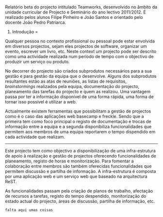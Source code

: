 Relatório beta do projecto intitulado Teamworks, desenvolvido no âmbito da unidade curricular de Projecto e Seminário do ano lectivo 2011/2012. É realizado pelos alunos Filipe Pinheiro e João Santos e orientado pelo docente João Pedro Patriarca.

1. Introdução
=

Qualquer pessoa no contexto profissional ou pessoal pode estar envolvida em diversos projectos, sejam eles projectos de software, organizar um evento, escrever um livro, etc. Neste context um projecto pode ser descrito como uma actividade realizada num período de tempo com o objectivo de produzir um serviço ou produto. 



No decorrer do projecto são criados subprodutos necessários para a sua gestão e para gestão da equipa que o desenvolve. Alguns dos subprodutos resultantes estão as atas de reuniões, as listas de requisitos, *brainstormings* realizados pela equipa, documentação do projecto, planeamento das tarefas do projecto e quem as realizou. Uma vantagem passa por ter a informação disponível de uma forma rápida, uma forma de tornar isso possível é utilizar a web.

Actualmente existem ferramentas que possibilitam a gestão  de projectos como é o caso das aplicações web basecamp e freckle. Sendo que a primeira tem como foco principal o registo de documentação e trocas de informação entre a equipa e a segunda disponibiliza funcionalidades que permitem aos membros de uma equipa reportarem o tempo dispendido em cada actividade que realizam.






----

Este projecto tem como objectivo a disponibilização de uma infra-estrutura de apoio à realização e gestão de projectos oferecendo funcionalidades de planeamento, registo de horas e monitorização. Para fomentar a colaboração entre membros são também oferecidas funcionalidades que permitem discussão e partilha de informação. A infra-estrutura é composta por uma aplicação web e um serviço web que baseado na arquitectura ReST.

As funcionalidades passam pela criação de planos de trabalho, afectação de recursos a tarefas, registo do tempo despendido, monitorização do estado actual do projecto, áreas de discussão, partilha de informação, etc.

````falta aqui umas coisas````